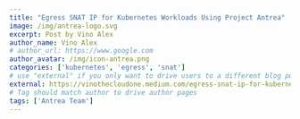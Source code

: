 ```yaml
---
title: "Egress SNAT IP for Kubernetes Workloads Using Project Antrea"
image: /img/antrea-logo.svg
excerpt: Post by Vino Alex
author_name: Vino Alex
# author_url: https://www.google.com
author_avatar: /img/icon-antrea.png
categories: ['kubernetes', 'egress', 'snat']
# use "external" if you only want to drive users to a different blog post that lives outside this site.
external: https://vinothecloudone.medium.com/egress-snat-ip-for-kubernetes-workloads-using-project-antrea-small-yet-super-useful-2b8f134fba9d
# Tag should match author to drive author pages
tags: ['Antrea Team']
---
```

